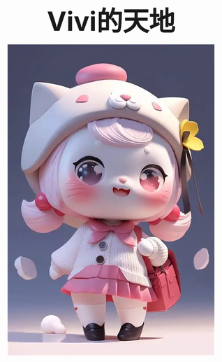 
<div style="text-align: center; font-size: 60px; font-weight: bold;">
  Vivi的天地
</div>

<p align="center">
  <img src="1.webp" alt="Vivi的天地" />
</p>